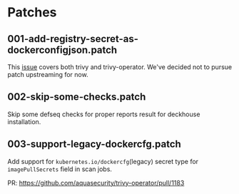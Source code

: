 # Patches

## 001-add-registry-secret-as-dockerconfigjson.patch

This [issue](https://github.com/aquasecurity/trivy-operator/issues/695) covers both trivy and trivy-operator. We've decided not to pursue patch upstreaming for now.

## 002-skip-some-checks.patch

Skip some defseq checks for proper reports result for deckhouse installation.

## 003-support-legacy-dockercfg.patch

Add support for `kubernetes.io/dockercfg`(legacy) secret type for `imagePullSecrets` field in scan jobs.

PR: https://github.com/aquasecurity/trivy-operator/pull/1183

